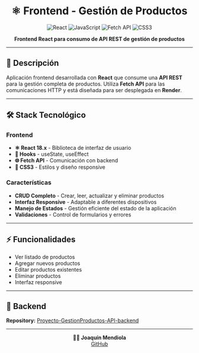 <div align="center">

# ⚛️ Frontend - Gestión de Productos

![React](https://img.shields.io/badge/React-18.x-61DAFB?style=for-the-badge&logo=react)
![JavaScript](https://img.shields.io/badge/JavaScript-ES6+-F7DF1E?style=for-the-badge&logo=javascript)
![Fetch API](https://img.shields.io/badge/API-Fetch-FF6B6B?style=for-the-badge)
![CSS3](https://img.shields.io/badge/CSS3-1572B6?style=for-the-badge&logo=css3)

**Frontend React para consumo de API REST de gestión de productos**

</div>

---

## 📖 Descripción
Aplicación frontend desarrollada con **React** que consume una **API REST** para la gestión completa de productos. Utiliza **Fetch API** para las comunicaciones HTTP y está diseñada para ser desplegada en **Render**.

---

## 🛠️ Stack Tecnológico

### Frontend
- **⚛️ React 18.x** - Biblioteca de interfaz de usuario
- **🎣 Hooks** - useState, useEffect
- **🌐 Fetch API** - Comunicación con backend
- **🎨 CSS3** - Estilos y diseño responsive

### Características
- **CRUD Completo** - Crear, leer, actualizar y eliminar productos
- **Interfaz Responsive** - Adaptable a diferentes dispositivos
- **Manejo de Estados** - Gestión eficiente del estado de la aplicación
- **Validaciones** - Control de formularios y errores

---

## ⚡ Funcionalidades
- Ver listado de productos
- Agregar nuevos productos
- Editar productos existentes
- Eliminar productos
- Interfaz responsive

---

## 🔗 Backend
**Repository:** [Proyecto-GestionProductos-API-backend](https://github.com/joacomendiola/Proyecto-GestionProductos-API-backend)

---

<div align="center">

**👨‍💻 Joaquín Mendiola**  
[GitHub](https://github.com/joacomendiola)

</div>
